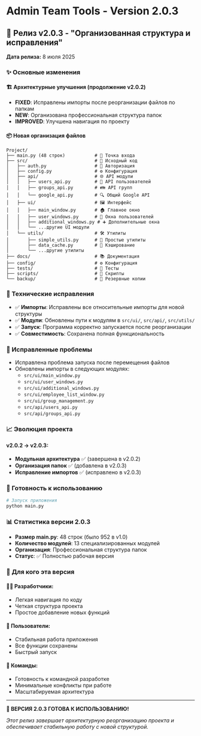 # Admin Team Tools - Version 2.0.3

## 🚀 Релиз v2.0.3 - "Организованная структура и исправления"

**Дата релиза:** 8 июля 2025

### ✨ Основные изменения

#### 🏗️ Архитектурные улучшения (продолжение v2.0.2)
- **FIXED**: Исправлены импорты после реорганизации файлов по папкам
- **NEW**: Организована профессиональная структура папок
- **IMPROVED**: Улучшена навигация по проекту

#### 📦 Новая организация файлов
```
Project/
├── main.py (48 строк)           # 🚀 Точка входа
├── src/                         # 📁 Исходный код
│   ├── auth.py                  # 🔐 Авторизация
│   ├── config.py                # ⚙️ Конфигурация
│   ├── api/                     # 🌐 API модули
│   │   ├── users_api.py         # 👥 API пользователей
│   │   ├── groups_api.py        # 👪 API групп
│   │   └── google_api.py        # 🔍 Общий Google API
│   ├── ui/                      # 🖼️ Интерфейс
│   │   ├── main_window.py       # 🏠 Главное окно
│   │   ├── user_windows.py      # 👤 Окна пользователей
│   │   ├── additional_windows.py # ➕ Дополнительные окна
│   │   └── ...другие UI модули
│   └── utils/                   # 🛠️ Утилиты
│       ├── simple_utils.py      # 🔧 Простые утилиты
│       ├── data_cache.py        # 💾 Кэширование
│       └── ...другие утилиты
├── docs/                        # 📚 Документация
├── config/                      # ⚙️ Конфигурация
├── tests/                       # 🧪 Тесты
├── scripts/                     # 📜 Скрипты
└── backup/                      # 💾 Резервные копии
```

### 🔧 Технические исправления
- ✅ **Импорты**: Исправлены все относительные импорты для новой структуры
- ✅ **Модули**: Обновлены пути к модулям в `src/ui/`, `src/api/`, `src/utils/`
- ✅ **Запуск**: Программа корректно запускается после реорганизации
- ✅ **Совместимость**: Сохранена полная функциональность

### 🐛 Исправленные проблемы
- Исправлена проблема запуска после перемещения файлов
- Обновлены импорты в следующих модулях:
  - `src/ui/main_window.py`
  - `src/ui/user_windows.py`
  - `src/ui/additional_windows.py`
  - `src/ui/employee_list_window.py`
  - `src/ui/group_management.py`
  - `src/api/users_api.py`
  - `src/api/groups_api.py`

### 📈 Эволюция проекта

#### v2.0.2 → v2.0.3:
- **Модульная архитектура** ✅ (завершена в v2.0.2)
- **Организация папок** ✅ (добавлена в v2.0.3)
- **Исправление импортов** ✅ (исправлено в v2.0.3)

### 🚀 Готовность к использованию
```bash
# Запуск приложения
python main.py
```

### 📊 Статистика версии 2.0.3
- **Размер main.py**: 48 строк (было 952 в v1.0)
- **Количество модулей**: 13 специализированных модулей
- **Организация**: Профессиональная структура папок
- **Статус**: ✅ Полностью рабочая версия

### 🎯 Для кого эта версия

#### 👨‍💻 Разработчики:
- Легкая навигация по коду
- Четкая структура проекта
- Простое добавление новых функций

#### 👥 Пользователи:
- Стабильная работа приложения
- Все функции сохранены
- Быстрый запуск

#### 🏢 Команды:
- Готовность к командной разработке
- Минимальные конфликты при работе
- Масштабируемая архитектура

---

**🎉 ВЕРСИЯ 2.0.3 ГОТОВА К ИСПОЛЬЗОВАНИЮ!**

*Этот релиз завершает архитектурную реорганизацию проекта и обеспечивает стабильную работу с новой структурой.*
